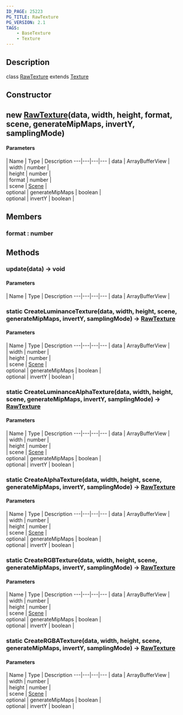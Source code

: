 ```yaml
---
ID_PAGE: 25223
PG_TITLE: RawTexture
PG_VERSION: 2.1
TAGS:
    - BaseTexture
    - Texture
---
```

## Description

class [RawTexture](/classes/2.3/RawTexture) extends [Texture](/classes/2.3/Texture)



## Constructor

##  new [RawTexture](/classes/2.3/RawTexture)(data, width, height, format, scene, generateMipMaps, invertY, samplingMode)



#### Parameters
 | Name | Type | Description
---|---|---|---
 | data | ArrayBufferView |   
 | width | number |   
 | height | number |   
 | format | number |   
 | scene | [Scene](/classes/2.3/Scene) |   
optional | generateMipMaps | boolean |   
optional | invertY | boolean |   
## Members

### format : number



## Methods

### update(data) &rarr; void



#### Parameters
 | Name | Type | Description
---|---|---|---
 | data | ArrayBufferView |   

### static  CreateLuminanceTexture(data, width, height, scene, generateMipMaps, invertY, samplingMode) &rarr; [RawTexture](/classes/2.3/RawTexture)



#### Parameters
 | Name | Type | Description
---|---|---|---
 | data | ArrayBufferView |   
 | width | number |   
 | height | number |   
 | scene | [Scene](/classes/2.3/Scene) |   
optional | generateMipMaps | boolean |   
optional | invertY | boolean |   
### static  CreateLuminanceAlphaTexture(data, width, height, scene, generateMipMaps, invertY, samplingMode) &rarr; [RawTexture](/classes/2.3/RawTexture)



#### Parameters
 | Name | Type | Description
---|---|---|---
 | data | ArrayBufferView |   
 | width | number |   
 | height | number |   
 | scene | [Scene](/classes/2.3/Scene) |   
optional | generateMipMaps | boolean |   
optional | invertY | boolean |   
### static  CreateAlphaTexture(data, width, height, scene, generateMipMaps, invertY, samplingMode) &rarr; [RawTexture](/classes/2.3/RawTexture)



#### Parameters
 | Name | Type | Description
---|---|---|---
 | data | ArrayBufferView |   
 | width | number |   
 | height | number |   
 | scene | [Scene](/classes/2.3/Scene) |   
optional | generateMipMaps | boolean |   
optional | invertY | boolean |   
### static  CreateRGBTexture(data, width, height, scene, generateMipMaps, invertY, samplingMode) &rarr; [RawTexture](/classes/2.3/RawTexture)



#### Parameters
 | Name | Type | Description
---|---|---|---
 | data | ArrayBufferView |   
 | width | number |   
 | height | number |   
 | scene | [Scene](/classes/2.3/Scene) |   
optional | generateMipMaps | boolean |   
optional | invertY | boolean |   
### static  CreateRGBATexture(data, width, height, scene, generateMipMaps, invertY, samplingMode) &rarr; [RawTexture](/classes/2.3/RawTexture)



#### Parameters
 | Name | Type | Description
---|---|---|---
 | data | ArrayBufferView |   
 | width | number |   
 | height | number |   
 | scene | [Scene](/classes/2.3/Scene) |   
optional | generateMipMaps | boolean |   
optional | invertY | boolean |   

